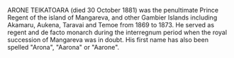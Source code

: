 ARONE TEIKATOARA (died 30 October 1881) was the penultimate Prince Regent of the island of Mangareva, and other Gambier Islands including Akamaru, Aukena, Taravai and Temoe from 1869 to 1873. He served as regent and de facto monarch during the interregnum period when the royal succession of Mangareva was in doubt. His first name has also been spelled "Arona", "Aarona" or "Aarone".
